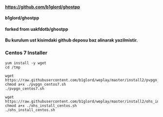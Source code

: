 #### https://github.com/b1glord/ghostpp
#### b1glord/ghostpp
#### forked from uakfdotb/ghostpp


#### Bu kurulum ust kisimdaki github deposu baz alinarak yazilmistir.

### Centos 7 Installer

```
yum install -y wget
cd /tmp

wget https://raw.githubusercontent.com/b1glord/weplay/master/install2/pvpgn_centos7.sh
chmod a+x ./pvpgn_centos7.sh
./pvpgn_centos7.sh

wget https://raw.githubusercontent.com/b1glord/weplay/master/install2/ohs_install_centos.sh
chmod a+x ./ohs_install_centos.sh
./ohs_install_centos.sh
```
